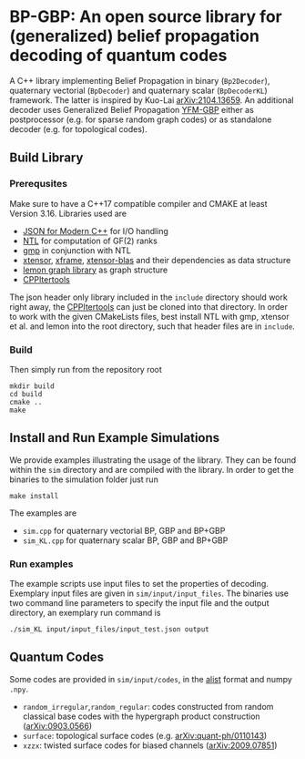 # BP-GBP: An open source library for (generalized) belief propagation decoding of quantum codes

A C++ library implementing Belief Propagation in binary (`Bp2Decoder`), quaternary vectorial (`BpDecoder`) and quaternary scalar (`BpDecoderKL`) framework. The latter is inspired by Kuo-Lai [arXiv:2104.13659](https://arxiv.org/abs/2104.13659). An additional decoder uses Generalized Belief Propagation [YFM-GBP](https://ieeexplore.ieee.org/abstract/document/14590449) either as postprocessor (e.g. for sparse random graph codes) or as standalone decoder (e.g. for topological codes).

## Build Library

### Prerequsites
Make sure to have a C++17 compatible compiler and CMAKE at least Version 3.16.
Libraries used are
- [JSON for Modern C++](https://github.com/nlohmann/json) for I/O handling
- [NTL](https://github.com/libntl/ntl) for computation of GF(2) ranks
- [gmp](https://gmplib.org) in conjunction with NTL
- [xtensor](https://github.com/xtensor-stack/xtensor), [xframe](https://github.com/xtensor-stack/xframe), [xtensor-blas](https://github.com/xtensor-stack/xtensor-blas) and their dependencies as data structure
- [lemon graph library](https://lemon.cs.elte.hu/trac/lemon) as graph structure
- [CPPItertools](https://github.com/ryanhaining/cppitertools)

The json header only library included in the `include` directory should work right away, the [CPPItertools](https://github.com/ryanhaining/cppitertools) can just be cloned into that directory. In order to work with the given CMakeLists files, best install NTL with gmp, xtensor et al. and lemon into the root directory, such that header files are in `include`.


### Build
Then simply run from the repository root

```
mkdir build
cd build
cmake ..
make
```

## Install and Run Example Simulations

We provide examples illustrating the usage of the library. They can be found within the `sim` directory and are compiled with the library. In order to get the binaries to the simulation folder just run

```
make install
```

The examples are
- `sim.cpp` for quaternary vectorial BP, GBP and BP+GBP
- `sim_KL.cpp` for quaternary scalar BP, GBP and BP+GBP

### Run examples
The example scripts use input files to set the properties of decoding. Exemplary input files are given in `sim/input/input_files`.
The binaries use two command line parameters to specify the input file and the output directory, an exemplary run command is

```
./sim_KL input/input_files/input_test.json output
```

## Quantum Codes

Some codes are provided in `sim/input/codes`, in the [alist](http://www.inference.org.uk/mackay/codes/alist.html) format and numpy `.npy`.
- `random_irregular`,`random_regular`: codes constructed from random classical base codes with the hypergraph product construction ([arXiv:0903.0566](https://arxiv.org/abs/0903.0566))
- `surface`: topological surface codes (e.g. [arXiv:quant-ph/0110143](https://arxiv.org/abs/quant-ph/0110143))
- `xzzx`: twisted surface codes for biased channels ([arXiv:2009.07851](https://arxiv.org/abs/2009.07851))

